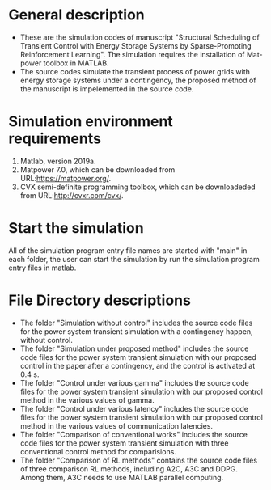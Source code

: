 # General description
* These are the simulation codes of manuscript "Structural Scheduling of Transient Control with Energy Storage Systems by Sparse-Promoting Reinforcement Learning". The simulation requires the installation of Mat-power toolbox in MATLAB.
* The source codes simulate the transient process of power grids with energy storage systems under a contingency, the proposed method of the manuscript is impelemented in the source code.

# Simulation environment requirements
1. Matlab, version 2019a.
2. Matpower 7.0, which can be downloaded from URL:https://matpower.org/.
3. CVX semi-definite programming toolbox, which can be downloadeded from URL:http://cvxr.com/cvx/. 

# Start the simulation
All of the simulation program entry file names are started with "main" in each folder, the user can start the simulation by run the simulation program entry files in matlab.


# File Directory descriptions
* The folder "Simulation without control" includes the source code files for the power system transient simulation with a contingency happen, without control.
* The folder "Simulation under proposed method" includes the source code files for the power system transient simulation with our proposed control in the paper after a contingency, and the control is activated at 0.4 s.
* The folder "Control under various gamma" includes the source code files for the power system transient simulation with our proposed control method in the various values of gamma.
* The folder "Control under various latency" includes  the source code files for the power system transient simulation with our proposed control method in the various values of communication latencies.
* The folder "Comparison of conventional works" includes the source code files for the power system transient simulation with three conventional control method for comparisions.
* The folder "Comparison of RL methods" contains the source code files of three comparison RL methods, including A2C, A3C and DDPG. Among them, A3C needs to use MATLAB parallel computing.
